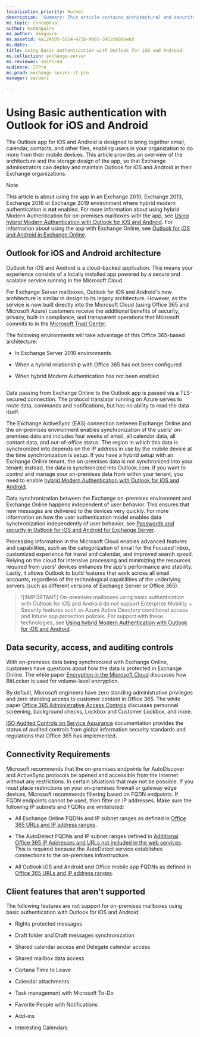 ```yaml
---
localization_priority: Normal
description: 'Summary: This article contains architectural and security information for administrators about Outlook for iOS and Android in an Exchange Server 2016 or Exchange Server 2019 on-premises environment when the app uses Basic authentication.'
ms.topic: conceptual
author: msdmaguire
ms.author: dmaguire
ms.assetid: 4a124605-5824-472b-9865-3452c689be6d
ms.date:
title: Using Basic authentication with Outlook for iOS and Android
ms.collection: exchange-server
ms.reviewer: smithre4
audience: ITPro
ms.prod: exchange-server-it-pro
manager: serdars

---
```


# Using Basic authentication with Outlook for iOS and Android

The Outlook app for iOS and Android is designed to bring together email, calendar, contacts, and other files, enabling users in your organization to do more from their mobile devices. This article provides an overview of the architecture and the storage design of the app, so that Exchange administrators can deploy and maintain Outlook for iOS and Android in their Exchange organizations.

>[!NOTE]
> This article is about using the app in an Exchange 2010, Exchange 2013, Exchange 2016 or Exchange 2019 environment where hybrid modern authentication is **not** enabled. For more information about using hybrid Modern Authentication for on-premises mailboxes with the app, see [Using hybrid Modern Authentication with Outlook for iOS and Android](use-hybrid-modern-auth.md). For information about using the app with Exchange Online, see [Outlook for iOS and Android in Exchange Online](https://go.microsoft.com/fwlink/p/?linkid=845477).

## Outlook for iOS and Android architecture

Outlook for iOS and Android is a cloud-backed application. This means your experience consists of a locally installed app powered by a secure and scalable service running in the Microsoft Cloud.

For Exchange Server mailboxes, Outlook for iOS and Android's new architecture is similar in design to its legacy architecture. However, as the service is now built directly into the Microsoft Cloud (using Office 365 and Microsoft Azure) customers receive the additional benefits of security, privacy, built-in compliance, and transparent operations that Microsoft commits to in the [Microsoft Trust Center](https://www.microsoft.com/trust-center).

The following environments will take advantage of this Office 365-based architecture:

- In Exchange Server 2010 environments

- When a hybrid relationship with Office 365 has not been configured

- When hybrid Modern Authentication has not been enabled

<image>

Data passing from Exchange Online to the Outlook app is passed via a TLS-secured connection. The protocol translator running on Azure serves to route data, commands and notifications, but has no ability to read the data itself.

The Exchange ActiveSync (EAS) connection between Exchange Online and the on-premises environment enables synchronization of the users' on-premises data and includes four weeks of email, all calendar data, all contact data, and out-of-office status. The region in which this data is synchronized into depends on the IP address in use by the mobile device at the time synchronization is setup. If you have a hybrid setup with an Exchange Online tenant, the on-premises data is not synchronized into your tenant; instead, the data is synchronized into Outlook.com. If you want to control and manage your on-premises data from within your tenant, you need to enable [hybrid Modern Authentication with Outlook for iOS and Android](https://docs.microsoft.com/Exchange/clients/outlook-for-ios-and-android/use-hybrid-modern-auth).

Data synchronization between the Exchange on-premises environment and Exchange Online happens independent of user behavior. This ensures that new messages are delivered to the devices very quickly. For more information on how the user authentication model enables data synchronization independently of user behavior, see [Passwords and security in Outlook for iOS and Android for Exchange Server](https://docs.microsoft.com/Exchange/clients/outlook-for-ios-and-android/passwords-and-security).

Processing information in the Microsoft Cloud enables advanced features and capabilities, such as the categorization of email for the Focused Inbox, customized experience for travel and calendar, and improved search speed. Relying on the cloud for intensive processing and minimizing the resources required from users' devices enhances the app's performance and stability. Lastly, it allows Outlook to build features that work across all email accounts, regardless of the technological capabilities of the underlying servers (such as different versions of Exchange Server or Office 365).

>![!IMPORTANT]
> On-premises mailboxes using basic authentication with Outlook for iOS and Android do not support Enterprise Mobility + Security features such as Azure Active Directory conditional access and Intune app protection policies. For support with these technologies, see [Using hybrid Modern Authentication with Outlook for iOS and Android](use-hybrid-modern-auth.md).

## Data security, access, and auditing controls

With on-premises data being synchronized with Exchange Online, customers have questions about how the data is protected in Exchange Online. The white paper [Encryption in the Microsoft Cloud](http://aka.ms/office365ce) discusses how BitLocker is used for volume-level encryption.

By default, Microsoft engineers have zero standing administrative privileges and zero standing access to customer content in Office 365. The white paper [Office 365 Administrative Access Controls](http://aka.ms/office365aac) discusses personnel screening, background checks, Lockbox and Customer Lockbox, and more.

[ISO Audited Controls on Service Assurance](https://sip.protection.office.com/) documentation provides the status of audited controls from global information security standards and regulations that Office 365 has implemented.

## Connectivity Requirements
Microsoft recommends that the on-premises endpoints for AutoDiscover and ActiveSync protocols be opened and accessible from the Internet without any restrictions. In certain situations that may not be possible. If you must place restrictions on your on-premises firewall or gateway edge devices, Microsoft recommends filtering based on FQDN endpoints. If FQDN endpoints cannot be used, then filter on IP addresses. Make sure the following IP subnets and FQDNs are whitelisted:

- All Exchange Online FQDNs and IP subnet ranges as defined in [Office 365 URLs and IP address ranges](https://docs.microsoft.com/office365/enterprise/urls-and-ip-address-ranges).

- The AutoDetect FQDNs and IP subnet ranges defined in [Additional Office 365 IP Addresses and URLs not included in the web services](https://docs.microsoft.com/office365/enterprise/additional-office365-ip-addresses-and-urls). This is required because the AutoDetect service establishes connections to the on-premises infrastructure.

- All Outlook iOS and Android and Office mobile app FQDNs as defined in [Office 365 URLs and IP address ranges](https://docs.microsoft.com/office365/enterprise/urls-and-ip-address-ranges).

## Client features that aren't supported
The following features are not support for on-premises mailboxes using basic authentication with Outlook for iOS and Android:

- Rights protected messages

- Draft folder and Draft messages synchronization

- Shared calendar access and Delegate calendar access

- Shared mailbox data access

- Cortana Time to Leave

- Calendar attachments

- Task management with Microsoft To-Do

- Favorite People with Notifications

- Add-ins

- Interesting Calendars
